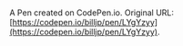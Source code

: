 # 

A Pen created on CodePen.io. Original URL: [https://codepen.io/billjp/pen/LYgYzyy](https://codepen.io/billjp/pen/LYgYzyy).

